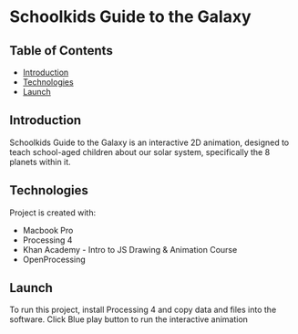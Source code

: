 # Schoolkids Guide to the Galaxy

## Table of Contents
* [Introduction](#introduction)
* [Technologies](#technologies)
* [Launch](#launch)

## Introduction
Schoolkids Guide to the Galaxy is an interactive 2D animation, designed to teach school-aged children about our solar system, specifically the 8 planets within it.

## Technologies
Project is created with:
* Macbook Pro
* Processing 4
* Khan Academy - Intro to JS Drawing & Animation Course
* OpenProcessing
	
## Launch
To run this project, install Processing 4 and copy data and files into the software.
Click Blue play button to run the interactive animation
